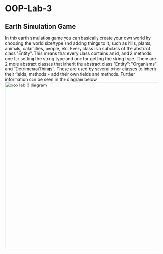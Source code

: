 # OOP-Lab-3
## Earth Simulation Game
In this earth simulation game you can basically create your own world by choosing the world size/type and adding things to it, such as hills, plants, 
animals, calamities, people, etc. Every class is a subclass of the abstract class "Entity". This means that every class contains an id, and 2 methods: one 
for setting the string type and one for getting the string type. There are 2 more abstract classes that inherit the abstract class "Entity": "Organisms" 
and "DetrimentalThings". These are used by several other classes to inherit their fields, methods + add their own fields and methods. Further information 
can be seen in the diagram below
<img width="551" alt="oop lab 3 diagram" src="https://user-images.githubusercontent.com/113375838/193809812-7e97916a-e3d5-4648-9a9e-27b99e52c24a.PNG">


